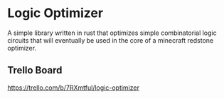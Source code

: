 # Logic Optimizer
A simple library written in rust that optimizes simple combinatorial logic circuits that will eventually be used in the core of a minecraft redstone optimizer.

## Trello Board
https://trello.com/b/7RXmtful/logic-optimizer
